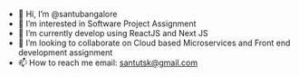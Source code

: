 - 👋 Hi, I’m @santubangalore
- 👀 I’m interested in Software Project Assignment
- 🌱 I’m currently develop using ReactJS and Next JS 
- 💞️ I’m looking to collaborate on Cloud based Microservices and Front end development assignment
- 📫 How to reach me email: santutsk@gmail.com

<!---
santubangalore/santubangalore is a ✨ special ✨ repository because its `README.md` (this file) appears on your GitHub profile.
You can click the Preview link to take a look at your changes.
--->
